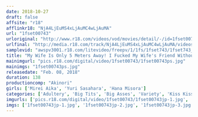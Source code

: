 ```yaml
---
date: 2018-10-27
draft: false
affsite: "r18"
afflinkr18: "NjA4LjEuMS4xLjAuMC4wLjAuMA"
url: "1fset00743"
urloriginal: "http://www.r18.com/videos/vod/movies/detail/-/id=1fset00743"
urlfinal: "http://media.r18.com/track/NjA4LjEuMS4xLjAuMC4wLjAuMA/videos/vod/movies/detail/-/id=1fset00743"
samplevid: "awspv3001.r18.com/litevideo/freepv/1/1fs/1fset743/1fset743_dmb_w.mp4"
title: "My Wife Is Only 5 Meters Away! I Fucked My Wife's Friend Without My Wife Finding Out"
mainimgurl: "pics.r18.com/digital/video/1fset00743/1fset00743ps.jpg"
mainimgs: "1fset00743ps.jpg"
releasedate: "Feb. 08, 2018"
duration: 138
productioncomp: "Akinori"
girls: ['Mirei Aika', 'Yuri Sasahara', 'Hana Misora']
categories: ['Adultery', 'Big Tits', 'Big Asses', 'Variety', 'Kiss Kiss', 'Cheating Wife', 'Hi-Def', 'Special 7 studios SALE']
imgurls: ['pics.r18.com/digital/video/1fset00743/1fset00743jp-1.jpg', 'pics.r18.com/digital/video/1fset00743/1fset00743jp-2.jpg', 'pics.r18.com/digital/video/1fset00743/1fset00743jp-3.jpg', 'pics.r18.com/digital/video/1fset00743/1fset00743jp-4.jpg', 'pics.r18.com/digital/video/1fset00743/1fset00743jp-5.jpg', 'pics.r18.com/digital/video/1fset00743/1fset00743jp-6.jpg', 'pics.r18.com/digital/video/1fset00743/1fset00743jp-7.jpg', 'pics.r18.com/digital/video/1fset00743/1fset00743jp-8.jpg', 'pics.r18.com/digital/video/1fset00743/1fset00743jp-9.jpg', 'pics.r18.com/digital/video/1fset00743/1fset00743jp-10.jpg', 'pics.r18.com/digital/video/1fset00743/1fset00743jp-11.jpg', 'pics.r18.com/digital/video/1fset00743/1fset00743jp-12.jpg', 'pics.r18.com/digital/video/1fset00743/1fset00743jp-13.jpg', 'pics.r18.com/digital/video/1fset00743/1fset00743jp-14.jpg', 'pics.r18.com/digital/video/1fset00743/1fset00743jp-15.jpg', 'pics.r18.com/digital/video/1fset00743/1fset00743jp-16.jpg', 'pics.r18.com/digital/video/1fset00743/1fset00743jp-17.jpg', 'pics.r18.com/digital/video/1fset00743/1fset00743jp-18.jpg', 'pics.r18.com/digital/video/1fset00743/1fset00743jp-19.jpg', 'pics.r18.com/digital/video/1fset00743/1fset00743jp-20.jpg']
imgs: ['1fset00743jp-1.jpg', '1fset00743jp-2.jpg', '1fset00743jp-3.jpg', '1fset00743jp-4.jpg', '1fset00743jp-5.jpg', '1fset00743jp-6.jpg', '1fset00743jp-7.jpg', '1fset00743jp-8.jpg', '1fset00743jp-9.jpg', '1fset00743jp-10.jpg', '1fset00743jp-11.jpg', '1fset00743jp-12.jpg', '1fset00743jp-13.jpg', '1fset00743jp-14.jpg', '1fset00743jp-15.jpg', '1fset00743jp-16.jpg', '1fset00743jp-17.jpg', '1fset00743jp-18.jpg', '1fset00743jp-19.jpg', '1fset00743jp-20.jpg']
---
```

